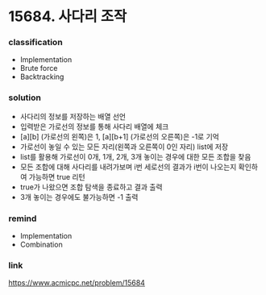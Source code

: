 # 15684. 사다리 조작

### classification
* Implementation
* Brute force
* Backtracking

### solution
* 사다리의 정보를 저장하는 배열 선언
* 입력받은 가로선의 정보를 통해 사다리 배열에 체크
* [a][b] (가로선의 왼쪽)은 1, [a][b+1] (가로선의 오른쪽)은 -1로 기억
* 가로선이 놓일 수 있는 모든 자리(왼쪽과 오른쪽이 0인 자리) list에 저장
* list를 활용해 가로선이 0개, 1개, 2개, 3개 놓이는 경우에 대한 모든 조합을 찾음
* 모든 조합에 대해 사다리를 내려가보며 i번 세로선의 결과가 i번이 나오는지 확인하여 가능하면 true 리턴
* true가 나왔으면 조합 탐색을 종료하고 결과 출력
* 3개 놓이는 경우에도 불가능하면 -1 출력

### remind
* Implementation
* Combination

### link
https://www.acmicpc.net/problem/15684